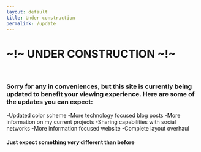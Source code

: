 ```yaml
---
layout: default
title: Under construction
permalink: /update
---
```


# <b>~!~ UNDER CONSTRUCTION ~!~ </b>
<br>

### Sorry for any in conveniences, but this site is currently being updated to benefit your viewing experience. Here are some of the updates you can expect: ###

-Updated color scheme
-More technology focused blog posts
-More information on my current projects
-Sharing capabilities with social networks
-More information focused website
-Complete layout overhaul

#### Just expect something <i>very</i> different than before ####
